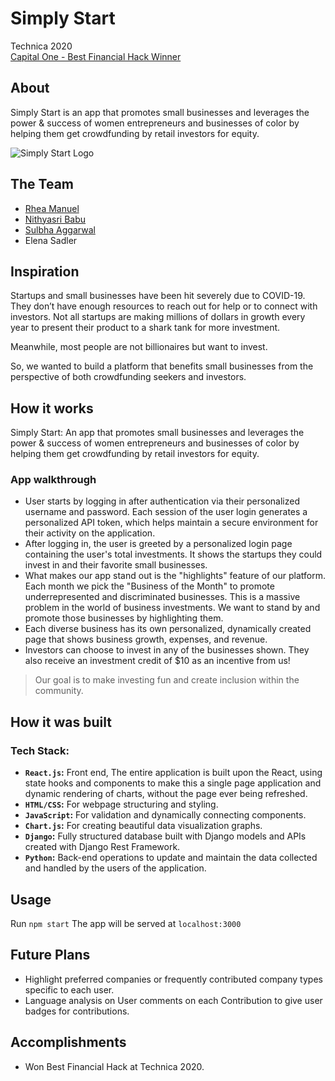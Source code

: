 
# Simply Start

Technica 2020\
[Capital One - Best Financial Hack Winner](https://technica2020.devpost.com/)

## About
Simply Start is an app that promotes small businesses and leverages the power & success of women entrepreneurs and businesses of color by helping them get crowdfunding by retail investors for equity.

![Simply Start Logo](https://i.postimg.cc/5yDn48KT/SS.jpg)

## The Team

 - [Rhea Manuel](https://github.com/rhea-manuel/)
 - [Nithyasri Babu](https://github.com/NithyasriBabu)
 - [Sulbha Aggarwal](https://github.com/SulbhaAgg/)
 - Elena Sadler

## Inspiration
Startups and small businesses have been hit severely due to COVID-19. They don’t have enough resources to reach out for help or to connect with investors. Not all startups are making millions of dollars in growth every year to present their product to a shark tank for more investment.

Meanwhile, most people are not billionaires but want to invest.

So, we wanted to build a platform that benefits small businesses from the perspective of both crowdfunding seekers and investors.

## How it works
Simply Start: An app that promotes small businesses and leverages the power & success of women entrepreneurs and businesses of color by helping them get crowdfunding by retail investors for equity.

### App walkthrough

- User starts by logging in after authentication via their personalized username and password. Each session of the user login generates a personalized API token, which helps maintain a secure environment for their activity on the application.
- After logging in, the user is greeted by a personalized login page containing the user's total investments. It shows the startups they could invest in and their favorite small businesses.
- What makes our app stand out is the "highlights" feature of our platform. Each month we pick the "Business of the Month" to promote underrepresented and discriminated businesses. This is a massive problem in the world of business investments. We want to stand by and promote those businesses by highlighting them.
- Each diverse business has its own personalized, dynamically created page that shows business growth, expenses, and revenue.
- Investors can choose to invest in any of the businesses shown. They also receive an investment credit of $10 as an incentive from us!

> Our goal is to make investing fun and create inclusion within the community.
## How it was built
###  Tech Stack:

- **`React.js`:** Front end, The entire application is built upon the React, using state hooks and components to make this a single page application and dynamic rendering of charts, without the page ever being refreshed.
- **`HTML/CSS`:** For webpage structuring and styling.
- **`JavaScript`:** For validation and dynamically connecting components.
- **`Chart.js`:** For creating beautiful data visualization graphs.
- **`Django`:** Fully structured database built with Django models and APIs created with Django Rest Framework.
- **`Python`:** Back-end operations to update and maintain the data collected and handled by the users of the application. 

## Usage
Run ```npm start```
The app will be served at ``localhost:3000``

## Future Plans
-   Highlight preferred companies or frequently contributed company types specific to each user.
-   Language analysis on User comments on each Contribution to give user badges for contributions.

## Accomplishments

   - Won Best Financial Hack at Technica 2020.
